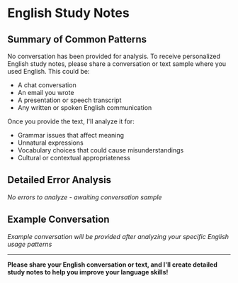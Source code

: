 # English Study Notes

## Summary of Common Patterns

No conversation has been provided for analysis. To receive personalized English study notes, please share a conversation or text sample where you used English. This could be:

- A chat conversation
- An email you wrote
- A presentation or speech transcript
- Any written or spoken English communication

Once you provide the text, I'll analyze it for:
- Grammar issues that affect meaning
- Unnatural expressions
- Vocabulary choices that could cause misunderstandings
- Cultural or contextual appropriateness

## Detailed Error Analysis

*No errors to analyze - awaiting conversation sample*

## Example Conversation

*Example conversation will be provided after analyzing your specific English usage patterns*

---

**Please share your English conversation or text, and I'll create detailed study notes to help you improve your language skills!**